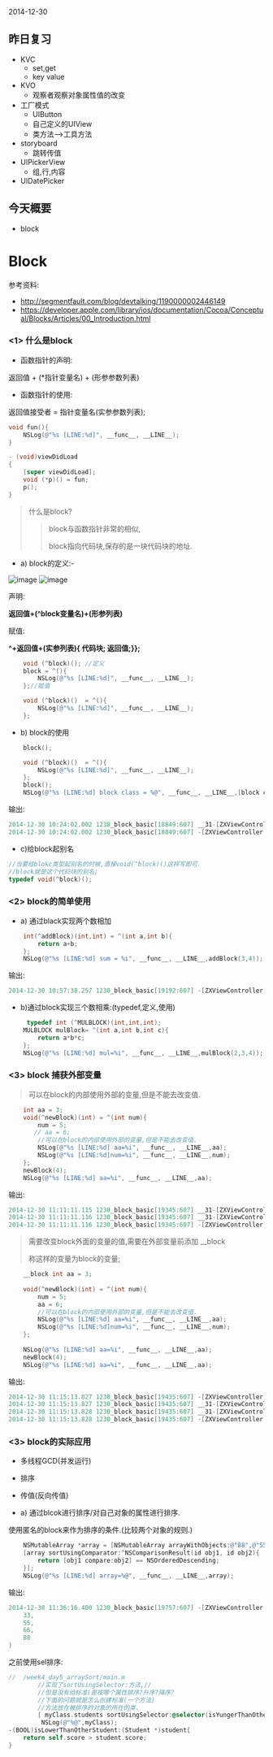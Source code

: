 2014-12-30

## 昨日复习

- KVC
	- set,get
	- key value
- KVO
	- 观察者观察对象属性值的改变
- 工厂模式
	- UIButton
	- 自己定义的UIView
	- 类方法-->工具方法
- storyboard
	-  跳转传值
- UIPickerView
	- 组,行,内容
- UIDatePicker 


## 今天概要

- block

# Block


参考资料:

- http://segmentfault.com/blog/devtalking/1190000002446149
- https://developer.apple.com/library/ios/documentation/Cocoa/Conceptual/Blocks/Articles/00_Introduction.html


### <1> 什么是block

- 函数指针的声明:

返回值 + (*指针变量名) + (形参参数列表)

- 函数指针的使用:

返回值接受者 = 指针变量名(实参参数列表);


```Objective-c
void fun(){
    NSLog(@"%s [LINE:%d]", __func__, __LINE__);
}

- (void)viewDidLoad
{
    [super viewDidLoad];
    void (*p)() = fun;
    p();
}
```

> 什么是block?
> > block与函数指针非常的相似,
> >
> > block指向代码块,保存的是一块代码块的地址.

- a) block的定义:-

![image](http://www.devtalking.com/postImages/block.png)
![image](https://developer.apple.com/library/ios/documentation/Cocoa/Conceptual/Blocks/Art/blocks.jpg)


声明:

**返回值+(^block变量名)+(形参列表)**

赋值:

**^+返回值+(实参列表){ 代码块; 返回值;}};**

```Objective-c
    void (^block)(); //定义
    block = ^(){
        NSLog(@"%s [LINE:%d]", __func__, __LINE__);
    };//赋值
```

```Objective-c
    void (^block)()  = ^(){
        NSLog(@"%s [LINE:%d]", __func__, __LINE__);
    };
```

- b) block的使用

```Objective-c
    block();
```


```Objective-c
    void (^block)()  = ^(){
        NSLog(@"%s [LINE:%d]", __func__, __LINE__);
    };
    block();
    NSLog(@"%s [LINE:%d] block class = %@", __func__, __LINE__,[block class]);
```

输出:

```Objective-c
2014-12-30 10:24:02.002 1230_block_basic[18849:607] __31-[ZXViewController viewDidLoad]_block_invoke [LINE:29]
2014-12-30 10:24:02.002 1230_block_basic[18849:607] -[ZXViewController viewDidLoad] [LINE:32] block class = __NSGlobalBlock__

```

- c)给block起别名

```Objective-c
//当要给blokc类型起别名的时候,直接void(^block)()这样写即可.
//block就是这个代码块的别名;
typedef void(^block)();
```



### <2>  block的简单使用

- a) 通过black实现两个数相加

```Objective-c
    int(^addBlock)(int,int) = ^(int a,int b){
        return a+b;
    };
    NSLog(@"%s [LINE:%d] sum = %i", __func__, __LINE__,addBlock(3,4));
```

输出:

```Objective-c
2014-12-30 10:57:38.257 1230_block_basic[19192:607] -[ZXViewController viewDidLoad] [LINE:46] sum = 7
```

- b)通过block实现三个数相乘:(typedef,定义,使用)

```Objective-c
	 typedef int (^MULBLOCK)(int,int,int);
    MULBLOCK mulBlock= ^(int a,int b,int c){
        return a*b*c;
    };
    NSLog(@"%s [LINE:%d] mul=%i", __func__, __LINE__,mulBlock(2,3,4));
```


### <3> block  捕获外部变量

> 可以在block的内部使用外部的变量,但是不能去改变值.


```Objective-c
    int aa = 3;
    void(^newBlock)(int) = ^(int num){
        num = 5;
       // aa = 6;
        //可以在block的内部使用外部的变量,但是不能去改变值.
        NSLog(@"%s [LINE:%d] aa=%i", __func__, __LINE__,aa);
        NSLog(@"%s [LINE:%d]num=%i", __func__, __LINE__,num);
    };
    newBlock(4);
    NSLog(@"%s [LINE:%d] aa=%i", __func__, __LINE__,aa);
```
输出:

```Objective-c
2014-12-30 11:11:11.115 1230_block_basic[19345:607] __31-[ZXViewController viewDidLoad]_block_invoke_5 [LINE:62] aa=3
2014-12-30 11:11:11.116 1230_block_basic[19345:607] __31-[ZXViewController viewDidLoad]_block_invoke_5 [LINE:63]num=5
2014-12-30 11:11:11.116 1230_block_basic[19345:607] -[ZXViewController viewDidLoad] [LINE:67] aa=3
```


> 需要改变block外面的变量的值,需要在外部变量前添加 __block
>
> 称这样的变量为block的变量;


```Objective-c
    __block int aa = 3;
    
    void(^newBlock)(int) = ^(int num){
        num = 5;
        aa = 6;
        //可以在block的内部使用外部的变量,但是不能去改变值.
        NSLog(@"%s [LINE:%d] aa=%i", __func__, __LINE__,aa);
        NSLog(@"%s [LINE:%d]num=%i", __func__, __LINE__,num);
    };
   
    NSLog(@"%s [LINE:%d] aa=%i", __func__, __LINE__,aa);
    newBlock(4);
    NSLog(@"%s [LINE:%d] aa=%i", __func__, __LINE__,aa);
```

输出:

```Objective-c
2014-12-30 11:15:13.827 1230_block_basic[19435:607] -[ZXViewController viewDidLoad] [LINE:67] aa=3
2014-12-30 11:15:13.827 1230_block_basic[19435:607] __31-[ZXViewController viewDidLoad]_block_invoke_5 [LINE:63] aa=6
2014-12-30 11:15:13.828 1230_block_basic[19435:607] __31-[ZXViewController viewDidLoad]_block_invoke_5 [LINE:64]num=5
2014-12-30 11:15:13.828 1230_block_basic[19435:607] -[ZXViewController viewDidLoad] [LINE:69] aa=6
```




### <3> block的实际应用

- 多线程GCD(并发运行)
- 排序
- 传值(反向传值)


- a) 通过blcok进行排序/对自己对象的属性进行排序.

使用匿名的block来作为排序的条件.(比较两个对象的规则.)


```Objective-c
    NSMutableArray *array = [NSMutableArray arrayWithObjects:@"88",@"55",@"66",@"33",nil];
    [array sortUsingComparator:^NSComparisonResult(id obj1, id obj2){
        return [obj1 compare:obj2] == NSOrderedDescending;
    }];
    NSLog(@"%s [LINE:%d] array=%@", __func__, __LINE__,array);
```

输出:

```Objective-c
2014-12-30 11:36:16.400 1230_block_basic[19757:607] -[ZXViewController viewDidLoad] [LINE:76] array=(
    33,
    55,
    66,
    88
)
```

之前使用sel排序:

```Objective-c
//	/week4_day5_arraySort/main.m
        //实现了sortUsingSelector:方法,//
        //但是没有给标准(是按哪个属性排序?升序?降序?
        //下面的问题就是怎么创建标准(一个方法)
        //方法放在被排序的对象的所在的类.
        [ myClass.students sortUsingSelector:@selector(isYungerThanOtherStudent:)];
         NSLog(@"%@",myClass);
-(BOOL)isLowerThanOtherStudent:(Student *)student{
    return self.score > student.score;
}
```







